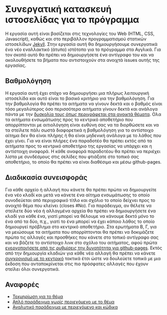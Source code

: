 # Συνεργατική κατασκευή ιστοσελίδας για το πρόγραμμα
Η εργασία αυτή είναι βασίζεται στις τεχνολογίες του Web (HTML, CSS, Javascript), καθώς και στο περιβάλλον προγραμματισμού στατικών ιστοσελίδων [Jekyll](https://jekyllrb.com/docs/quickstart/). Στην εργασία αυτή θα δημιουργήσουμε συνεργατικά ένα νέο εναλλακτικό (άτυπο) ιστότοπο για το πρόγραμμα στα Αγγλικά. Για τον σκοπό αυτό θα πρέπει να δημιουργήσετε ένα αντίγραφο του και να ακολουθήσετε τα βήματα που αντιστοιχούν στα ανοιχτά issues αυτής της εργασίας.

## Βαθμολόγηση
Η εργασία αυτή έχει στόχο να δημιουργήσει μια πλήρως λειτουργική ιστοσελίδα και αυτό είναι το βασικό κριτήριο για την βαθμολόγηση. Για την βαθμολογία θα πρέπει τα αιτήματα να γίνουν δεκτά και ο βαθμός είναι τόσο μεγαλύτερος όσο περισσότερα αιτήματα γίνουν δεκτά και ανάλογα πάντα με την [δυσκολία τους όπως περιγράφεται στα ανοικτά θέματα](https://github.com/upatras-hci/site/issues/). Ολα τα αιτήματα ενσωμάτωσης προς το κεντρικό αποθετήριο που απορρίπτονται με αιτιολόγηση είναι ευθύνη σας να τα διορθώσετε και να τα στείλετε πάλι σωστά διαφορετικά η βαθμολόγηση για το αντίστοιχο αίτημα δεν θα είναι πλήρης ή θα είναι μηδενική ανάλογα με το λάθος που έχει γίνει. Για να είναι πλήρες ένα παραδοτέο θα πρέπει εκτός από τα αιτήματα προς το κεντρικό αποθετήριο της εργασίας να υπάρχει και η αντίστοιχη αναφορά. Η κάθε αναφορά παραδοτέου θα πρέπει να περιέχει λίστα με συνδέσμους στις σελίδες που φτιάξατε στο τοπικό σας αποθετήριο, το οποίο θα πρέπει να είναι διαθέσιμο και μέσω github-pages.

## Διαδικασία συνεισφοράς
Για κάθε αρχείο ή αλλαγή που κάνετε θα πρέπει πρώτα να δημιουργείτε ένα νέο κλαδί και μετά να κάνετε ένα αίτημα ενσωμάτωσης το οποίο συνοδεύεται από περιγραφικό τίτλο και σχόλιο το οποίο δείχνει προς το ανοιχτό θέμα που κλείνει (closes #No). Για παράδειγμα, αν θέλετε να στείλετε δύο νέα ή αλλαγμένα αρχεία θα πρέπει να δημιουργήσετε ένα κλαδί για κάθε ένα, γιατί μπορεί να θέλουμε να κάνουμε δεκτό μόνο το ένα από τα δύο, π.χ., γιατί το ένα μπορεί να έχει κάποιο λάθος το οποίο δημιουργεί πρόβλημα στο κεντρικό αποθετήριο. Στα ερωτήματα Β, Γ, για να μειώσουμε τα αιτήματα που απορρίπτονται θα πρέπει να δοκιμάζετε πρώτα τις αλλαγές και προσθήκες που κάνετε στο τοπικό αντίγραφο σας και να βάζετε το αντίστοιχο λινκ στο σχόλιο του αιτήματος, αφού πρώτα [ενεργοποιήσετε από τις ρυθμίσεις την δυνατότητα για github-pages](https://help.github.com/articles/configuring-a-publishing-source-for-github-pages/). Εκτός από την δημιουργία κλαδιών για κάθε νέα αλλαγή θα πρέπει να κάνετε [συγχρονισμό με το κεντρικό](https://help.github.com/en/github/collaborating-with-issues-and-pull-requests/syncing-a-fork) τακτικά έτσι ώστε να δουλεύετε τοπικά με μια έκδοση που ανταποκρίνεται στις πιο πρόσφατες αλλαγές που έχουν στείλει όλοι συνεργατικά. 

## Αναφορές
* [Τεκμηρίωση για το θέμα](https://mmistakes.github.io/minimal-mistakes/)
* [Απλό παράδειγμα χωρίς περιεχόμενο με το θέμα](https://github.com/mmistakes/mm-github-pages-starter)
* [Αναλυτικό παράδειγμα με περιεχόμενο και κώδικα](https://github.com/ioniodi/site-gr)
